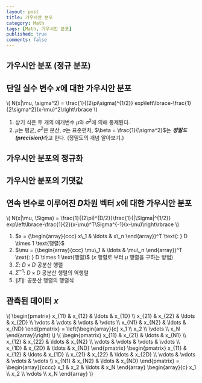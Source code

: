 ```yaml
---
layout: post
title: 가우시안 분포
category: Math
tags: [Math, 가우시안 분포]
published: true
comments: false
---
```


가우시안 분포 (정규 분포)
---

## 단일 실수 변수 $x$에 대한 가우시안 분포
\\( N(x\|\mu, \sigma^2) = \frac{1}{(2\pi\sigma)^{1/2}} exp\left\lbrace-\frac{1}{2\sigma^2}(x-\mu)^2\right\rbrace \\)
1. 상기 식은 두 개의 매개변수 $\mu$와 $\sigma^2$에 의해 통제된다.
2. $\mu$는 평균, $\sigma^2$은 분산, $\sigma$는 표준편차, $\beta = \frac{1}{\sigma^2}$는 <strong><em>정밀도(precision)</em></strong>라고 한다. \(정밀도의 개념 알아보기.\)

## 가우시안 분포의 정규화

## 가우시안 분포의 기댓값

## 연속 변수로 이루어진 $D$차원 벡터 $x$에 대한 가우시안 분포
\\( N(x\|\mu, \Sigma) = \frac{1}{(2\pi)^{D/2}}\frac{1}{\|\Sigma\|^{1/2}} exp\left\lbrace-\frac{1}{2}(x-\mu)^T\Sigma^{-1}(x-\mu)\right\rbrace \\)
1. $x = (\begin{array}{ccc} x\_1 & \ldots & x\_n \end{array})^T \text{: } D \times 1 \text{행렬}$
2. $\mu = (\begin{array}{ccc} \mu\_1 & \ldots & \mu\_n \end{array})^T \text{: } D \times 1 \text{행렬}$ ($x$ 행렬로 부터 $\mu$ 행렬을 구하는 방법)
3. $\Sigma \text{: } D \times D \text{ 공분산 행렬}$
4. $\Sigma^{-1} \text{: } D \times D \text{ 공분산 행렬의 역행렬}$
5. $\|\Sigma\| \text{: 공분산 행렬의 행렬식}$ 

## 관측된 데이터 $x$ 
\\( \begin{pmatrix} x\_{11} & x\_{12} & \ldots & x\_{1D}  \\\\ x\_{21} & x\_{22} & \ldots & x\_{2D}  \\\\ \vdots  & \vdots  & \vdots & \vdots   \\\\ x\_{N1} & x\_{N2} & \ldots & x\_{ND}  \end{pmatrix} = \left(\begin{array}{c} x\_1 \\\\ x\_2 \\\\ \vdots \\\\ x\_N \end{array}\right) \\)
\\( \begin{pmatrix} x\_{11} & x\_{21} & \ldots & x\_{N1}  \\\\ x\_{12} & x\_{22} & \ldots & x\_{N2}  \\\\ \vdots  & \vdots  & \vdots & \vdots   \\\\ x\_{1D} & x\_{2D} & \ldots & x\_{ND}  \end{pmatrix} \begin{pmatrix} x\_{11} & x\_{12} & \ldots & x\_{1D}  \\\\ x\_{21} & x\_{22} & \ldots & x\_{2D}  \\\\ \vdots  & \vdots  & \vdots & \vdots   \\\\ x\_{N1} & x\_{N2} & \ldots & x\_{ND}  \end{pmatrix} = \begin{array}{cccc} x\_1 & x\_2 & \ldots & x\_N \end{array} \begin{array}{c} x\_1 \\\\ x\_2 \\\\ \vdots \\\\ x\_N \end{array} \\) 
